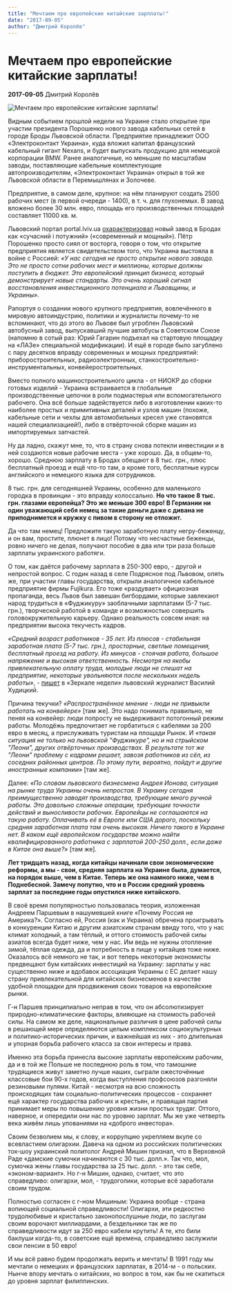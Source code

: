 ```yaml
---
title: "Мечтаем про европейские китайские зарплаты!"
date: "2017-09-05"
author: "Дмитрий Королёв"
---
```


# Мечтаем про европейские китайские зарплаты!

**2017-09-05** Дмитрий Королёв

![Мечтаем про европейские китайские зарплаты!](http://2000.ua/modules/pages/pictures/1000x1000/16824_1ad1c053c93d08d1d9effba26d5f4c97_7382.jpg)

Видным событием прошлой недели на Украине стало открытие при участии президента Порошенко нового завода кабельных сетей в городе Броды Львовской области. Предприятие принадлежит ООО «Электроконтакт Украина», куда вложил капитал французский кабельный гигант Nexans, и будет выпускать продукцию для немецкой корпорации BMW. Ранее аналогичные, но меньшие по масштабам заводы, поставляющие кабельные комплектующие автопроизводителям, «Электроконтакт Украина» открыл в той же Львовской области в Перемышлянах и Золочеве.

Предприятие, в самом деле, крупное: на нём планируют создать 2500 рабочих мест (в первой очереди - 1400), в т. ч. для глухонемых. В завод вложено более 30 млн. евро, площадь его производственных площадей составляет 11000 кв. м.

Львовский портал portal.lviv.ua [охарактеризовал](http://portal.lviv.ua/news/2017/08/30/%20poroshenko-vidriv-u-brodah-zavod-shho-vigotovlyatime-kabelni-merezhi-dlya-kontsernu-bmw) новый завод в Бродах как «сучасний і потужний» («современный и мощный»). Пётр Порошенко просто сиял от восторга, говоря о том, что открытие предприятия является свидетельством того, что Украина выстояла в войне с Россией: *«У нас сегодня не просто открытие нового завода. Это не просто сотни рабочих мест и миллионы, которые должны поступить в бюджет. Это европейский принцип бизнеса, который демонстрирует новые стандарты. Это очень хороший сигнал восстановления инвестиционного потенциала и Львовщины, и Украины»*.

Рапортуя о создании нового крупного предприятия, вовлечённого в мировую автоиндустрию, политики и журналисты почему-то не вспоминают, что до этого во Львове был угроблен Львовский автобусный завод, выпускавший лучшие автобусы в Советском Союзе (напомню в сотый раз: Юрий Гагарин подъехал на стартовую площадку на «ЛАЗе» специальной модификации). И ещё в городе было загублено с пару десятков вправду современных и мощных предприятий: приборостроительных, радиоэлектронных, станкостроительно-инструментальных, конвейеростроительных.

Вместо полного машиностроительного цикла - от НИОКР до сборки готовых изделий - Украина встраивается в глобальные производственные цепочки в роли подмастерья или вспомогательного рабочего. Она всё больше задействуется либо в изготовлении каких-то наиболее простых и примитивных деталей и узлов машин (похоже, кабельные сети и чехлы для автомобильных кресел уже становятся нашей специализацией!), либо в отвёрточной сборке машин из импортируемых запчастей.

Ну да ладно, скажут мне, то, что в страну снова потекли инвестиции и в ней создаются новые рабочие места - уже хорошо. Да, в общем-то, хорошо. Среднюю зарплату в Бродах обещают в 8 тыс. грн., плюс бесплатный проезд и ещё что-то там, а кроме того, бесплатные курсы английского и немецкого языка для сотрудников.

8 тыс. грн. для сегодняшней Украины, особенно для маленького городка в провинции - это вправду колоссально. **Но что такое 8 тыс. грн. глазами европейца? Это же меньше 300 евро! В Германии ни один уважающий себя немец за такие деньги даже с дивана не приподнимется и кружку с пивом в сторону не отложит.**

Да что там немец! Предложите такую заработную плату негру-беженцу, и он вам, простите, плюнет в лицо! Потому что несчастные беженцы, ровно ничего не делая, получают пособие в два или три раза больше зарплаты украинского работяги.

О том, как даётся рабочему зарплата в 250-300 евро, - другой и непростой вопрос. С годик назад в селе Подрясное под Львовом, опять же, при участии главы государства, открыли аналогичное кабельное предприятие фирмы Fujikura. Его тоже «раздувает» официозная пропаганда, весь Львов был завешан бигбордами, которые завлекают народ трудиться в «Фуджикуру» заоблачными зарплатами (5-7 тыс. грн.), творческой работой в команде и возможностью совершить головокружительную карьеру. Однако реальность совсем иная: на предприятии высока текучесть кадров.

*«Средний возраст работников - 35 лет. Из плюсов - стабильная заработная плата (5-7 тыс. грн.), просторные, светлые помещения, бесплатный проезд на работу. Из минусов - стоячая работа, большое напряжение и высокая ответственность. Несмотря на якобы привлекательную оплату труда, молодые люди не спешат на предприятие, некоторые увольняются после нескольких недель работы»*, - [пишет](https://zn.ua/%20business/strana-tretego-mira-konveyer-i-zarplaty-nizhe-chem-v-kitae-244879_.html) в «Зеркале недели» львовский журналист Василий Худицкий.

Причина текучки? *«Распространённое мнение - люди не привыкли работать на конвейере»* [там же]. Это надо понимать правильно, не пеняя на конвейер: люди попросту не выдерживают потогонный режим работы. Молодёжь предпочитает не горбатиться с кабелями за 200 евро в месяц, а прислуживать туристам на площади Рынок. И *«такая ситуация не только на львовской "Фуджикуре", но и на стрыйском "Леони", других отвёрточных производствах. В результате тот же "Леони" проблему с кадрами решает, завозя работников из сёл, из соседних районных центров. По этому пути, вероятно, пойдут и другие иностранные компании»* [там же].

Далее: *«По словам львовского бизнесмена Андрея Ионова, ситуация на рынке труда Украины очень непростая. В Украину сегодня преимущественно заводят производства, требующие много ручной работы. Это довольно сложные операции, требующие точности действий и выносливости рабочих. Европейцы не соглашаются на такую работу. Оплачивать её в Европе или США дорого, поскольку средняя заработная плата там очень высокая. Ничего такого в Украине нет. В каком ещё европейском государстве можно найти квалифицированного работника с зарплатой 200-250 долл., если даже в Китае она выше?»* [там же].

**Лет тридцать назад, когда китайцы начинали свои экономические реформы, а мы - свои, средняя зарплата на Украине была, думается, на порядок выше, чем в Китае. Теперь же она намного ниже, чем в Поднебесной. Замечу попутно, что и в России средний уровень зарплат за последние годы опустился ниже китайского.**

В своё время популярностью пользовалась теория, изложенная Андреем Паршевым в нашумевшей книге «Почему Россия не Америка?». Согласно ей, Россия (как и Украина) обречена проигрывать в конкуренции Китаю и другим азиатским странам ввиду того, что у нас климат холодный, а там тёплый, и оттого стоимость рабочей силы азиатов всегда будет ниже, чем у нас. Им ведь не нужны отопление зимой, тёплая одежда, да и потребность в пище у китайцев тоже ниже. Оказалось всё немного не так, и вот теперь некоторые экономисты предвещают бум китайских инвестиций на Украину: зарплаты у нас существенно ниже и вдобавок ассоциация Украины с ЕС делает нашу страну привлекательной для китайских бизнесменов в качестве удобной площадки для продвижения своих товаров на европейские рынки.

Г-н Паршев принципиально неправ в том, что он абсолютизирует природно-климатические факторы, влияющие на стоимость рабочей силы. На самом же деле, национальные различия в цене рабочей силы в решающей мере определяются целым комплексом социокультурных и политико-исторических причин, и важнейшая из них - это длительная и упорная борьба рабочего класса за свои интересы и права.

Именно эта борьба принесла высокие зарплаты европейским рабочим, да и в той же Польше не последнюю роль в том, что тамошние трудящиеся живут заметно лучше наших, сыграли ожесточённые классовые бои 90-х годов, когда выступления профсоюзов разгоняли резиновыми пулями. Китай - несмотря на всю сложность происходящих там социально-политических процессов - сохраняет ещё характер государства рабочих и крестьян, и правящая партия принимает меры по повышению уровня жизни простых трудяг. Оттого, наверное, и опередили они нас по уровню зарплат. Мы же уже четверть века живём лишь упованиями на «доброго инвестора».

Своим безволием мы, к слову, и коррупцию укрепляем вкупе со всевластием олигархии. Давеча на одном из российских политических ток-шоу украинский политолог Андрей Мишин признал, что в Верховной Раде «дамские сумочки начинаются с 30 тыс. долл.». Так что, мол, сумочка жены главы государства за 25 тыс. долл. - это так себе, «эконом-вариант». Но г-н Мишин, однако, считает, что это справедливо: олигархи, мол, - трудоголики, которые всё заработали своим трудом.

Полностью согласен с г-ном Мишиным: Украина вообще - страна вопиющей социальной справедливости! Олигархи, эти редкостно трудолюбивые и кристально законопослушные люди, по заслугам своим ворочают миллиардами, а бездельники так же по справедливости идут за 250 евро кабели крутить! А те, кто били баклуши когда-то, в советские ещё времена, справедливо заслужили свои пенсии в 50 евро!

И мы всё равно будем продолжать верить и мечтать! В 1991 году мы мечтали о немецких и французских зарплатах, в 2014-м - о польских. Нынче впору мечтать о китайских, но вопрос в том, как бы не скатиться до уровня зарплат филиппинских.